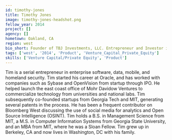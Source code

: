```yaml
---
id: timothy-jones
title: Timothy Jones
image: timothy-jones-headshot.png
fellow_year: 2014
project: []
agency: []
hometown: Oakland, CA
region: west
bio_short: Founder of TBJ Investments, LLC. Entrepreneur and Investor in Data/Analytics. BS/MBA from MIT, M.S. from Georgia State.
tags: ['west', '2014', 'Product', 'Venture_Capital_Private_Equity']
skills: ['Venture Capital/Private Equity', 'Product']
---
```


Tim is a serial entrepreneur in enterprise software, data, mobile, and homeland security. Tim started his career at Oracle, and has worked with companies such as Sybase and OpenVision from startup through IPO. He helped launch the east coast office of Mohr Davidow Ventures to commercialize technology from universities and national labs. Tim subsequently co-founded startups from Georgia Tech and MIT, generating several patents in the process. He has been a frequent contributor on Bloomberg West discussing the use of social media for analytics and Open Source Intelligence (OSINT). Tim holds a B.S. in Management Science from MIT, a M.S. in Computer Information Systems from Georgia State University, and an MBA from MIT, where he was a Sloan Fellow. Tim grew up in Berkeley, CA and now lives in Washington, DC with his family.
